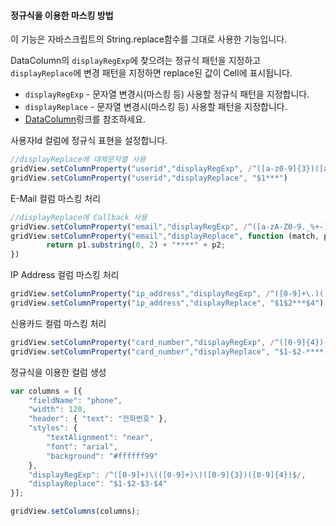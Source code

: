 #### 정규식을 이용한 마스킹 방법

이 기능은 자바스크립트의 String.replace함수를 그대로 사용한 기능입니다.  

DataColumn의 `displayRegExp`에 찾으려는 정규식 패턴을 지정하고 `displayReplace`에 변경 패턴을 지정하면 replace된 값이 Cell에 표시됩니다.

- `displayRegExp` - 문자열 변경시(마스킹 등) 사용할 정규식 패턴을 지정합니다.
- `displayReplace` - 문자열 변경시(마스킹 등) 사용할 패턴을 지정합니다.
- [DataColumn](http://help.realgrid.com/api/types/DataColumn/)링크를 참조하세요.

사용자Id 컬럼에 정규식 표현을 설정합니다.

```js
//displayReplace에 대체문자열 사용
gridView.setColumnProperty("userid","displayRegExp", /^([a-z0-9]{3})([a-z0-9]+)$/)
gridView.setColumnProperty("userid","displayReplace", "$1***")
```

<a class="btn primary small round lowercase" id="email">E-Mail 컬럼 마스킹 처리</a>

```js
//displayReplace에 Callback 사용
gridView.setColumnProperty("email","displayRegExp", /^([a-zA-Z0-9._%+-]+)(@[a-zA-Z0-9.-]+\.[a-zA-Z]{2,4})$/)
gridView.setColumnProperty("email","displayReplace", function (match, p1, p2, offset, string) {
        return p1.substring(0, 2) + "****" + p2;
})
```

<a class="btn primary small round lowercase" id="ip_address">IP Address 컬럼 마스킹 처리</a>

```js
gridView.setColumnProperty("ip_address","displayRegExp", /^([0-9]+\.)([0-9]+\.)([0-9]+)(\.[0-9]+)$/)
gridView.setColumnProperty("ip_address","displayReplace", "$1$2***$4")
```

<a class="btn primary small round lowercase" id="card_number">신용카드 컬럼 마스킹 처리</a>

```js
gridView.setColumnProperty("card_number","displayRegExp", /^([0-9]{4})([0-9]{4})([0-9]{4})([0-9]{4})$/)
gridView.setColumnProperty("card_number","displayReplace", "$1-$2-****-$4")
```

<a class="btn primary small round lowercase" id="regularColumn">정규식을 이용한 컬럼 생성</a>

```js
var columns = [{
    "fieldName": "phone",
    "width": 120,
    "header": { "text": "전화번호" },
    "styles": {
        "textAlignment": "near",
        "font": "arial",
        "background": "#ffffff99"
    },
    "displayRegExp": /^([0-9]+)\(([0-9]+)\)([0-9]{3})([0-9]{4})$/, 
    "displayReplace": "$1-$2-$3-$4"
}];

gridView.setColumns(columns);
```

<script>
$('#email').click(function() {
    gridView.setColumnProperty("email","displayRegExp", /^([a-zA-Z0-9._%+-]+)(@[a-zA-Z0-9.-]+\.[a-zA-Z]{2,4})$/)
    gridView.setColumnProperty("email","displayReplace", function (match, p1, p2, offset, string) {
        return p1.substring(0, 2) + "****" + p2;
    })
    gridView.setColumnProperty("email", "styles", {background:"#ffffff99"})
});

$('#ip_address').click(function() {
    gridView.setColumnProperty("ip_address","displayRegExp", /^([0-9]+\.)([0-9]+\.)([0-9]+)(\.[0-9]+)$/)
    gridView.setColumnProperty("ip_address","displayReplace", "$1$2***$4")
    gridView.setColumnProperty("ip_address", "styles", {background:"#ffffff99"})
});

$('#card_number').click(function() {
    gridView.setColumnProperty("card_number","displayRegExp", /^([0-9]{4})([0-9]{4})([0-9]{4})([0-9]{4})$/)
    gridView.setColumnProperty("card_number","displayReplace", "$1-$2-****-$4")
    gridView.setColumnProperty("card_number", "styles", {background:"#ffffff99"})
});

$('#regularColumn').click(function() {
    var columns = [{
	    "fieldName": "phone",
	    "width": 120,
	    "header": { "text": "전화번호" },
	    "styles": {
	        "textAlignment": "near",
	        "font": "arial",
	        "background": "#ffffff99"
	    },
	    "displayRegExp": /^([0-9]+)\(([0-9]+)\)([0-9]{3})([0-9]{4})$/, 
	    "displayReplace": "$1-$2-$3-$4"
	}];

	gridView.setColumns(columns);
});
</script>